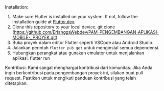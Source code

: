Installation:
1. Make sure Flutter is installed on your system. If not, follow the installation guide at [Flutter.dev](https://flutter.dev/docs/get-started/install).
2. Clone this repository to your local device.
   git clone (https://github.com/ErlanggaWebdev/PAM-PENGEMBANGAN-APLIKASI-MOBILE-_PROYEK.git)
3. Buka proyek dalam editor Flutter seperti VSCode atau Android Studio.
4. Jalankan perintah `flutter pub get` untuk menginstal semua dependensi.
5. Hubungkan perangkat atau gunakan emulator untuk menjalankan aplikasi.
   flutter run

Kontribusi:
Kami sangat menghargai kontribusi dari komunitas. Jika Anda ingin berkontribusi pada pengembangan proyek ini, silakan buat pull request. Pastikan untuk mengikuti panduan kontribusi yang telah ditetapkan.

